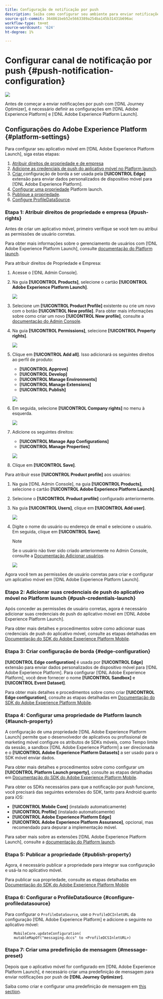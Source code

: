 ```yaml
---
title: Configuração de notificação por push
description: Saiba como configurar seu ambiente para enviar notificações por push com o Journey Optimizer
source-git-commit: 364861beb52e5663389a254ba145b31431b696ac
workflow-type: tm+mt
source-wordcount: '624'
ht-degree: 1%

---
```


# Configurar canal de notificação por push {#push-notification-configuration}

![](assets/do-not-localize/badge.png)

Antes de começar a enviar notificações por push com [!DNL Journey Optimizer], é necessário definir as configurações em [!DNL Adobe Experience Platform] e [!DNL Adobe Experience Platform Launch].

## Configurações do Adobe Experience Platform {#platform-settings}

Para configurar seu aplicativo móvel em [!DNL Adobe Experience Platform Launch], siga estas etapas:

1. [Atribuir direitos de propriedade e de empresa](#push-rights)
1. [Adicione as credenciais de push do aplicativo móvel no Platform launch](#push-credentials-launch).
1. [Criar ](#edge-configuration) configuração de borda a ser usada pela  **[!UICONTROL Edge]** extensão para enviar dados personalizados de dispositivo móvel para  [!DNL Adobe Experience Platform].
1. [Configurar uma propriedade](#launch-property) Platform launch.
1. [Publique a propriedade](#publish-property).
1. [Configure ProfileDataSource](#configure-profiledatasource).

### Etapa 1: Atribuir direitos de propriedade e empresa {#push-rights}

Antes de criar um aplicativo móvel, primeiro verifique se você tem ou atribui as permissões de usuário corretas.

Para obter mais informações sobre o gerenciamento de usuários com [!DNL Adobe Experience Platform Launch], consulte [documentação do Platform launch](https://experienceleague.adobe.com/docs/launch/using/admin/user-permissions.html#experience-cloud-permissions).

Para atribuir direitos de Propriedade e Empresa:

1. Acesse o [!DNL Admin Console].

1. Na guia **[!UICONTROL Products]**, selecione o cartão **[!UICONTROL Adobe Experience Platform Launch]**.

   ![](assets/push_product_1.png)

1. Selecione um **[!UICONTROL Product Profile]** existente ou crie um novo com o botão **[!UICONTROL New profile]**. Para obter mais informações sobre como criar um novo **[!UICONTROL New profile]**, consulte a [documentação do Admin Console](https://experienceleague.adobe.com/docs/experience-platform/access-control/ui/create-profile.html#ui).

1. Na guia **[!UICONTROL Permissions]**, selecione **[!UICONTROL Property rights]**.

   ![](assets/push_product_2.png)

1. Clique em **[!UICONTROL Add all]**. Isso adicionará os seguintes direitos ao perfil de produto:
   * **[!UICONTROL Approve]**
   * **[!UICONTROL Develop]**
   * **[!UICONTROL Manage Environments]**
   * **[!UICONTROL Manage Extensions]**
   * **[!UICONTROL Publish]**

   ![](assets/push_product_3.png)

1. Em seguida, selecione **[!UICONTROL Company rights]** no menu à esquerda.

   ![](assets/push_product_4.png)

1. Adicione os seguintes direitos:

   * **[!UICONTROL Manage App Configurations]**
   * **[!UICONTROL Manage Properties]**

   ![](assets/push_product_5.png)

1. Clique em **[!UICONTROL Save]**.

Para atribuir esse **[!UICONTROL Product profile]** aos usuários:

1. Na guia [!DNL Admin Console], na guia **[!UICONTROL Products]**, selecione o cartão **[!UICONTROL Adobe Experience Platform Launch]**.

1. Selecione o **[!UICONTROL Product profile]** configurado anteriormente.

1. Na guia **[!UICONTROL Users]**, clique em **[!UICONTROL Add user]**.

   ![](assets/push_product_6.png)

1. Digite o nome do usuário ou endereço de email e selecione o usuário. Em seguida, clique em **[!UICONTROL Save]**.

   >[!NOTE]
   >
   >Se o usuário não tiver sido criado anteriormente no Admin Console, consulte a [Documentação Adicionar usuários](https://helpx.adobe.com/enterprise/admin-guide.html/enterprise/using/manage-users-individually.ug.html#add-users).

   ![](assets/push_product_7.png)


Agora você tem as permissões de usuário corretas para criar e configurar um aplicativo móvel em [!DNL Adobe Experience Platform Launch].

### Etapa 2: Adicionar suas credenciais de push do aplicativo móvel no Platform launch {#push-credentials-launch}

Após conceder as permissões de usuário corretas, agora é necessário adicionar suas credenciais de push do aplicativo móvel em [!DNL Adobe Experience Platform Launch].

Para obter mais detalhes e procedimentos sobre como adicionar suas credenciais de push do aplicativo móvel, consulte as etapas detalhadas em [Documentação do SDK do Adobe Experience Platform Mobile](https://aep-sdks.gitbook.io/docs/beta/adobe-journey-optimizer#configure-the-journey-optimizer-extension-in-launch).

<!--
Note that to add push credentials in [!DNL Adobe Experience Platform Launch], the owner of the mobile app should fetch them from APNs/FCM.
1. From [!DNL Adobe Experience Platform Launch], ensure that **[!UICONTROL Client Side]** is selected in the drop-down menu.

1. Select the **[!UICONTROL App Configurations]** tab in the left-hand panel and click **[!UICONTROL App Configuration]** to create a new configuration.

1. Enter a **[!UICONTROL Name]** for the configuration.

1. From the **[!UICONTROL Messaging Service Type]** drop-down menu, select the **[!UICONTROL Messaging service type]** to be used for these credentials. Here, we selected **[!UICONTROL Apple Push Notification Service]** since we are working with iOS.

1. Enter the mobile app **[!UICONTROL Bundle Id]** in the **[!UICONTROL App ID (iOS Bundle ID)]** field if you are using Apple push notification service or in the **[!UICONTROL App ID (Android package name)]** field if you are using Firebase Cloud Messaging.

    ![](assets/push_launch_app_configuration.png)

1. Drag and drop the .p8 key file or the .json private key file to the **[!UICONTROL Push Credentials]** field.

1. Enter the **[!UICONTROL Key Id]** and **[!UICONTROL Team Id]** if you are using Apple push notification service.

1. Click **[!UICONTROL Save]** to create your app configuration.
-->

### Etapa 3: Criar configuração de borda {#edge-configuration}

**[!UICONTROL Edge configuration]** é usada por  **[!UICONTROL Edge]** extensão para enviar dados personalizados de dispositivo móvel para  [!DNL Adobe Experience Platform].
Para configurar [!DNL Adobe Experience Platform], você deve fornecer o nome **[!UICONTROL Sandbox]** e **[!UICONTROL Event Dataset]**.

Para obter mais detalhes e procedimentos sobre como criar **[!UICONTROL Edge configuration]**, consulte as etapas detalhadas em [Documentação do SDK do Adobe Experience Platform Mobile](https://aep-sdks.gitbook.io/docs/getting-started/configure-datastreams).


<!--
1. From [!DNL Adobe Experience Platform Launch], select the **[!UICONTROL Edge Configurations]** tab and click **[!UICONTROL Edge Configurations]**.
    
1. Select **[!UICONTROL New Edge Configuration]** to add a new **[!UICONTROL Edge Configuration]**.
1. Enter a **[!UICONTROL Name]** and click **[!UICONTROL Save]**

1. Click the **[!UICONTROL Adobe Experience Platform]** toggle to enable it.

1. Fill in the **[!UICONTROL Sandbox]**, **[!UICONTROL Event dataset]** and **[!UICONTROL Profile Dataset]** fields. Then, click **[!UICONTROL Save]**.
    
    ![](assets/push-config-4.png)
-->

### Etapa 4: Configurar uma propriedade de Platform launch {#launch-property}

A configuração de uma propriedade [!DNL Adobe Experience Platform Launch] permite que o desenvolvedor de aplicativos ou profissional de marketing móvel configure os atributos de SDKs móveis, como Tempo limite da sessão, a sandbox [!DNL Adobe Experience Platform] a ser direcionada e o **[!UICONTROL Adobe Experience Platform Datasets]** a ser usado para o SDK móvel enviar dados.

Para obter mais detalhes e procedimentos sobre como configurar um **[!UICONTROL Platform Launch property]**, consulte as etapas detalhadas em [Documentação do SDK do Adobe Experience Platform Mobile](https://aep-sdks.gitbook.io/docs/getting-started/create-a-mobile-property#create-a-mobile-property).

Para obter os SDKs necessários para que a notificação por push funcione, você precisará das seguintes extensões do SDK, tanto para Android quanto para iOS:

* **[!UICONTROL Mobile Core]** (instalado automaticamente)
* **[!UICONTROL Profile]** (instalado automaticamente)
* **[!UICONTROL Adobe Experience Platform Edge]**
* **[!UICONTROL Adobe Experience Platform Assurance]**, opcional, mas recomendado para depurar a implementação móvel.

Para saber mais sobre as extensões [!DNL Adobe Experience Platform Launch], consulte a [documentação do Platform launch](https://experienceleague.adobe.com/docs/launch-learn/implementing-in-mobile-android-apps-with-launch/configure-launch/launch-add-extensions.html).

<!--

1. From [!DNL Adobe Experience Platform Launch], ensure that **[!UICONTROL Client Side]** is selected in the drop-down menu.

1. select the **[!UICONTROL Properties]** tab and click **[!UICONTROL New Property]**.

    ![](assets/push-config-6.png)

1. Enter a **[!UICONTROL Name]** for your new property.

1. Select **[!UICONTROL Mobile]** as **[!UICONTROL Platform]**.

    ![](assets/push-config-7.png)

1. Click **[!UICONTROL Save]** to create your new property.

To configure **[!UICONTROL Adobe Experience Platform Edge Extension]** to send custom data from mobile devices to [!DNL Adobe Experience Platform].

1. Select your previously created property and select the **[!UICONTROL Extensions]** tab to view the extensions for this property.

    ![](assets/push-config-8.png)

1. Click **[!UICONTROL Configure]** under the **[!UICONTROL Adobe Experience Platform Edge]** Network' extension.

1. From the **[!UICONTROL Edge Configuration]** drop-down list, select the **[!UICONTROL Edge Configuration]** created in the previous steps. For more information on **[!UICONTROL Edge Configuration]**, refer to this [section](#edge-configuration).

1. Click **[!UICONTROL Save]**.

To configure **[!UICONTROL Adobe Experience Platform Messaging]** extension to send push profile and push interactions to the correct datasets, follow the same steps as above. Use **[!UICONTROL Sandbox]**, **[!UICONTROL Event dataset]** and **[!UICONTROL Profile Dataset]** created in the [Adobe Experience Platform setup](#edge-configuration).
-->

### Etapa 5: Publicar a propriedade {#publish-property}

Agora, é necessário publicar a propriedade para integrar sua configuração e usá-la no aplicativo móvel.

Para publicar sua propriedade, consulte as etapas detalhadas em [Documentação do SDK do Adobe Experience Platform Mobile](https://aep-sdks.gitbook.io/docs/getting-started/create-a-mobile-property#publish-the-configuration)

### Etapa 6: Configurar o ProfileDataSource {#configure-profiledatasource}

Para configurar o `ProfileDataSource`, use o `ProfileDCInletURL` da configuração [!DNL Adobe Experience Platform] e adicione o seguinte no aplicativo móvel:

```
    MobileCore.updateConfiguration(
    mutableMapOf("messaging.dccs" to <ProfileDCSInletURL>)
```

<!--
## Test your mobile app with custom action {#mobile-app-test}

After configuring your mobile app in both Adobe Experience Platform and Adobe Launch, you can now test it before sending push notifications to your profiles. In this use case, we will create a journey to target our mobile app and set a custom action which will trigger the push notification.

You can use a test mobile app for this use case. For more on this, refer to this [page](https://wiki.corp.adobe.com/pages/viewpage.action?spaceKey=CJM&title=Details+of+setting+the+mobile+test+app) (internal use only).

For this journey to work, you need to create an XDM schema. For more information, refer to [XDM documentation](https://experienceleague.adobe.com/docs/experience-platform/xdm/schema/composition.html?lang=en#schemas-and-data-ingestion).

1. In the left menu, click **[!UICONTROL Data]** then **[!UICONTROL Schemas]** under **[!UICONTROL Data management]** to create your XDM schema.

    ![](assets/test_push_1.png)

1. Click **[!UICONTROL Create schema]** then select **[!UICONTROL XDM Experience event]**.

    ![](assets/test_push_2.png)

1. In the right pane, enter the name of your schema and description. Enable this schema for **[!UICONTROL Profile]**.

1. In the left pane, click **[!UICONTROL Add]** under **[!UICONTROL Mixins]** and select  **[!UICONTROL Create a new Mixin]**. For more information on how to create mixin, refer to [XDM System documentation](https://experienceleague.adobe.com/docs/experience-platform/xdm/api/create-mixin.html?lang=en#api).

    ![](assets/test_push_3.png)

1. Enter a **[!UICONTROL Display Name]** and a **[!UICONTROL Description]**. Click **[!UICONTROL Add mixin]** when done.

    ![](assets/test_push_4.png)

1. In the **[!UICONTROL Field properties]** window, add a **[!UICONTROL Field name]**, **[!UICONTROL Display name]** and select **[!UICONTROL String]** as **[!UICONTROL Type]**.

    ![](assets/test_push_5.png)

1. Check **[!UICONTROL Required]** and click **[!UICONTROL Apply]**.

1. Click **[!UICONTROL Save]**. Your schema is now created and can be used in an **[!UICONTROL Event schema]**.

You then need to set up an **[!UICONTROL Event schema]** where you will set the custom action which you will need to enter in your mobile app to trigger your push notification.

1. From the left menu of the home page, click the **[!UICONTROL Admin]** icon, then click **[!UICONTROL Manage]** from the **[!UICONTROL Events]** card to create your new **[!UICONTROL Event schema]**.

1. Click **[!UICONTROL Add]**, the event configuration pane opens on the right side of the screen.

    ![](assets/test_push_6.png)

1. Enter the name of your event. You can also add a description.

1. In the **[!UICONTROL Event ID type]** field, select **[!UICONTROL Rule Based]**.

1. In the **[!UICONTROL Parameters]**, select your previously created XDM event.

    ![](assets/test_push_7.png)

1. Click **[!UICONTROL Edit]** in the **[!UICONTROL Event ID condition]** field.

1. Drag and your previously added mixin to define the condition that will be used by the system to identify the events that will trigger your journey.

    ![](assets/test_push_8.png)

1. Type in the syntax that you will need to use to trigger your push notification in your test app, in this example **order confirmation**.

    ![](assets/test_push_9.png)

1. Select **[!UICONTROL ECID]** as your **[!UICONTROL Namespace]**.

1. Click **[!UICONTROL Ok]** then **[!UICONTROL Save]**.

Your **[!UICONTROL Event schema]** is now created and can now be used in a journey.

1. In the left menu from [!DNL Journey Optimizer] homepage, click **[!UICONTROL Journeys]**.

1. Click **[!UICONTROL Create]** to create a new journey.

    ![](assets/test_push_10.png)

1. Edit the journey's properties in the configuration pane displayed on the right side. Learn more in this [section](building-journeys/journey-gs.md#change-properties).

1. Start by drag and dropping the **[!UICONTROL Event schema]** created in the previous steps from the **[!UICONTROL Events]** drop-down.

    ![](assets/test_push_11.png)

1. From the **[!UICONTROL Actions]** drop-down, drag and drop a **[!UICONTROL Message]** activity to your journey.

1. Select a previously created message. For more information on how to create push notifications, refer to this [page](create-message.md).

1. Drag and drop an **[!UICONTROL End]** activity to your journey.

1. Activate **[!UICONTROL Test]** to your journey to start testing your push notifications and click **[!UICONTROL Trigger an event]**.

    ![](assets/test_push_12.png)

1. Enter your ECID in the **[!UICONTROL Key]** field then your event that will trigger the push notification in our case **order confirmation**.

    ![](assets/test_push_13.png)

1. Click **[!UICONTROL Send]**.

Your event will be triggered and you will receive your push notification to your mobile app.

![](assets/test_push_14.png)
-->

### Etapa 7: Criar uma predefinição de mensagem {#message-preset}

Depois que o aplicativo móvel for configurado em [!DNL Adobe Experience Platform Launch], é necessário criar uma predefinição de mensagem para enviar notificações por push de **[!DNL Journey Optimizer]**.

Saiba como criar e configurar uma predefinição de mensagem em [this section](configuration/message-presets.md).